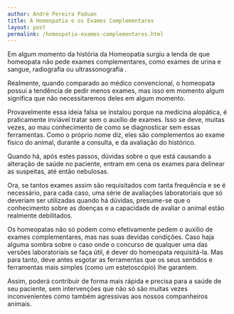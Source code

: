 ```yaml
---
author: André Pereira Paduan
title: A Homeopatia e os Exames Complementares
layout: post
permalink: /homeopatia-exames-complementares.html
---
```



Em algum momento da história da Homeopatia surgiu a lenda de que homeopata não pede 
exames complementares, como exames de urina e sangue, radiografia ou ultrassonografia . 

Realmente, quando comparado ao médico convencional, o homeopata possui a tendência de 
pedir menos exames, mas isso em momento algum significa que não necessitaremos deles em 
algum momento.

Provavelmente essa ideia falsa se instalou porque na medicina alopática, é praticamente 
inviável tratar sem o auxílio de exames. Isso se deve, muitas vezes, ao mau conhecimento 
de como se diagnosticar sem essas ferramentas. Como o próprio nome diz, eles são 
complementos ao exame físico do animal, durante a consulta, e da avaliação do histórico. 

Quando há, após estes passos, dúvidas sobre o que está causando a alteração de saúde no 
paciente, entram em cena os exames para delinear as suspeitas, até então nebulosas.

Ora, se tantos exames assim são requisitados com tanta frequência e se é necessário, para 
cada caso, uma série de avaliações laboratoriais que só deveriam ser utilizadas quando há 
dúvidas, presume-se que o conhecimento sobre as doenças e a capacidade de avaliar o animal 
estão realmente debilitados. 

Os homeopatas não só podem como efetivamente pedem o auxílio de exames 
complementares, mas nas suas devidas condições. Caso haja alguma sombra sobre o caso 
onde o concurso de qualquer uma das versões laboratoriais se faça útil, é dever do homeopata 
requisitá-la. Mas para tanto, deve antes esgotar as ferramentas que os seus sentidos e 
ferramentas mais simples (como um estetoscópio) lhe garantem.

Assim, poderá contribuir de forma mais rápida e precisa para a saúde de seu paciente, sem 
intervenções que não só são muitas vezes inconvenientes como também agressivas aos nossos 
companheiros animais.
